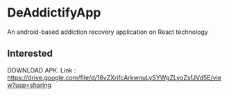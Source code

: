 # DeAddictifyApp
An android-based addiction recovery application on React technology

## Interested
DOWNLOAD APK.
Link : https://drive.google.com/file/d/18vZXrifcArkwnuLySYWgZLyoZsfJVd5E/view?usp=sharing


